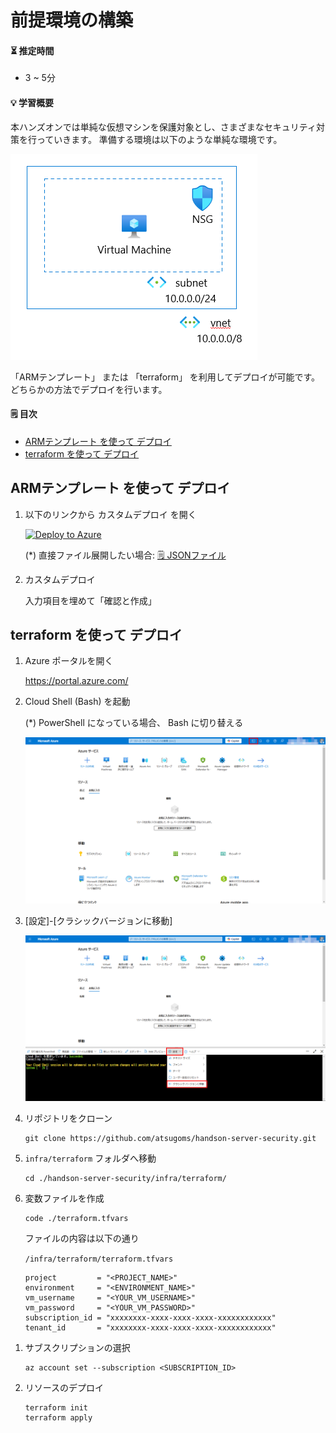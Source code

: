# 前提環境の構築

#### ⏳ 推定時間

- 3 ~ 5分

#### 💡 学習概要

本ハンズオンでは単純な仮想マシンを保護対象とし、さまざまなセキュリティ対策を行っていきます。
準備する環境は以下のような単純な環境です。

![](../images/ex00/0000-env.png)

「ARMテンプレート」 または 「terraform」 を利用してデプロイが可能です。
どちらかの方法でデプロイを行います。

#### 🗒️ 目次

- [ARMテンプレート を使って デプロイ](#armテンプレート-を使って-デプロイ)
- [terraform を使って デプロイ](#terraform-を使って-デプロイ)

## ARMテンプレート を使って デプロイ

1. 以下のリンクから カスタムデプロイ を開く

    [![Deploy to Azure](https://aka.ms/deploytoazurebutton)](https://portal.azure.com/#create/Microsoft.Template/uri/https%3A%2F%2Fraw.githubusercontent.com%2Fatsugoms%2Fhandson-server-security%2Frefs%2Fheads%2Fdevelop%2Finfra%2Farm%2Ftemplate.json)

    (*) 直接ファイル展開したい場合: [🗒️ JSONファイル](https://raw.githubusercontent.com/atsugoms/handson-server-security/refs/heads/develop/infra/arm/template.json) 

1. カスタムデプロイ

    入力項目を埋めて「確認と作成」


## terraform を使って デプロイ

1. Azure ポータルを開く

    https://portal.azure.com/

1. Cloud Shell (Bash) を起動

    (*) PowerShell になっている場合、 Bash に切り替える

    ![](../images/ex00/0001-cloudshell.png)

1. [設定]-[クラシックバージョンに移動]

    ![](../images/ex00/0002-cloudshell.png)

1. リポジトリをクローン

    ```
    git clone https://github.com/atsugoms/handson-server-security.git
    ```

1. `infra/terraform` フォルダへ移動

    ```
    cd ./handson-server-security/infra/terraform/
    ```

1. 変数ファイルを作成

    ```
    code ./terraform.tfvars
    ```

    ファイルの内容は以下の通り

    `/infra/terraform/terraform.tfvars`
    ```
    project         = "<PROJECT_NAME>"
    environment     = "<ENVIRONMENT_NAME>"
    vm_username     = "<YOUR_VM_USERNAME>"
    vm_password     = "<YOUR_VM_PASSWORD>"
    subscription_id = "xxxxxxxx-xxxx-xxxx-xxxx-xxxxxxxxxxxx"
    tenant_id       = "xxxxxxxx-xxxx-xxxx-xxxx-xxxxxxxxxxxx"
    ```

<!--
1. Azure へログイン

    ```
    az login --use-device-code
    ```
-->

1. サブスクリプションの選択 

    ```
    az account set --subscription <SUBSCRIPTION_ID>
    ```

1. リソースのデプロイ

    ```
    terraform init
    terraform apply
    ```
